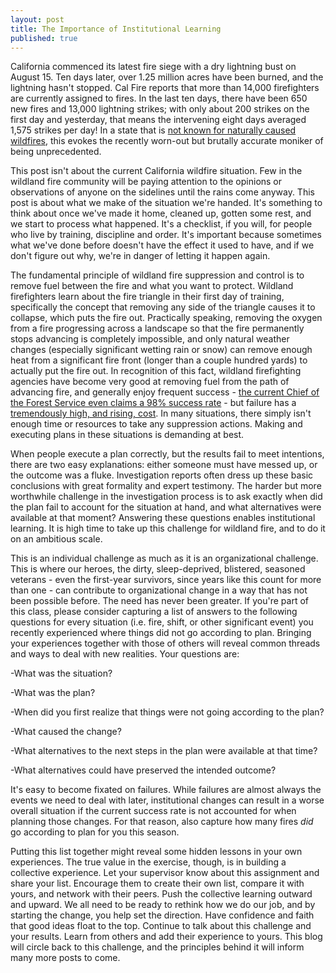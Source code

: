 ```yaml
---
layout: post
title: The Importance of Institutional Learning
published: true
---
```


California commenced its latest fire siege with a dry lightning bust on August 15. Ten days later, over 1.25 million acres have been burned, and the lightning hasn't stopped. Cal Fire reports that more than 14,000 firefighters are currently assigned to fires. In the last ten days, there have been 650 new fires and 13,000 lightning strikes; with only about 200 strikes on the first day and yesterday, that means the intervening eight days averaged 1,575 strikes per day! In a state that is [not known for naturally caused wildfires](https://beckersup.github.io/CauseandEffect/), this evokes the recently worn-out but brutally accurate moniker of being unprecedented.

This post isn't about the current California wildfire situation. Few in the wildland fire community will be paying attention to the opinions or observations of anyone on the sidelines until the rains come anyway. This post is about what we make of the situation we're handed. It's something to think about once we've made it home, cleaned up, gotten some rest, and we start to process what happened. It's a checklist, if you will, for people who live by training, discipline and order. It's important because sometimes what we've done before doesn't have the effect it used to have, and if we don't figure out why, we're in danger of letting it happen again.

The fundamental principle of wildland fire suppression and control is to remove fuel between the fire and what you want to protect. Wildland firefighters learn about the fire triangle in their first day of training, specifically the concept that removing any side of the triangle causes it to collapse, which puts the fire out. Practically speaking, removing the oxygen from a fire progressing across a landscape so that the fire permanently stops advancing is completely impossible, and only natural weather changes (especially significant wetting rain or snow) can remove enough heat from a significant fire front (longer than a couple hundred yards) to actually put the fire out. In recognition of this fact, wildland firefighting agencies have become very good at removing fuel from the path of advancing fire, and generally enjoy frequent success - [the current Chief of the Forest Service even claims a 98% success rate](https://www.opb.org/news/article/forest-fire-management-fuel-treatments/) - but failure has a [tremendously high, and rising, cost](https://www.nifc.gov/fireInfo/fireInfo_documents/SuppCosts.pdf). In many situations, there simply isn't enough time or resources to take any suppression actions. Making and executing plans in these situations is demanding at best.

When people execute a plan correctly, but the results fail to meet intentions, there are two easy explanations: either someone must have messed up, or the outcome was a fluke. Investigation reports often dress up these basic conclusions with great formality and expert testimony. The harder but more worthwhile challenge in the investigation process is to ask exactly when did the plan fail to account for the situation at hand, and what alternatives were available at that moment? Answering these questions enables institutional learning. It is high time to take up this challenge for wildland fire, and to do it on an ambitious scale.

This is an individual challenge as much as it is an organizational challenge. This is where our heroes, the dirty, sleep-deprived, blistered, seasoned veterans - even the first-year survivors, since years like this count for more than one - can contribute to organizational change in a way that has not been possible before. The need has never been greater. If you're part of this class, please consider capturing a list of answers to the following questions for every situation (i.e. fire, shift, or other significant event) you recently experienced where things did not go according to plan. Bringing your experiences together with those of others will reveal common threads and ways to deal with new realities. Your questions are:

  -What was the situation?
  
  -What was the plan?
  
  -When did you first realize that things were not going according to the plan?
  
  -What caused the change?
  
  -What alternatives to the next steps in the plan were available at that time?
  
  -What alternatives could have preserved the intended outcome?
    
It's easy to become fixated on failures. While failures are almost always the events we need to deal with later, institutional changes can result in a worse overall situation if the current success rate is not accounted for when planning those changes. For that reason, also capture how many fires _did_ go according to plan for you this season.

Putting this list together might reveal some hidden lessons in your own experiences. The true value in the exercise, though, is in building a collective experience. Let your supervisor know about this assignment and share your list. Encourage them to create their own list, compare it with yours, and network with their peers. Push the collective learning outward and upward. We all need to be ready to rethink how we do our job, and by starting the change, you help set the direction. Have confidence and faith that good ideas float to the top. Continue to talk about this challenge and your results. Learn from others and add their experience to yours. This blog will circle back to this challenge, and the principles behind it will inform many more posts to come.
